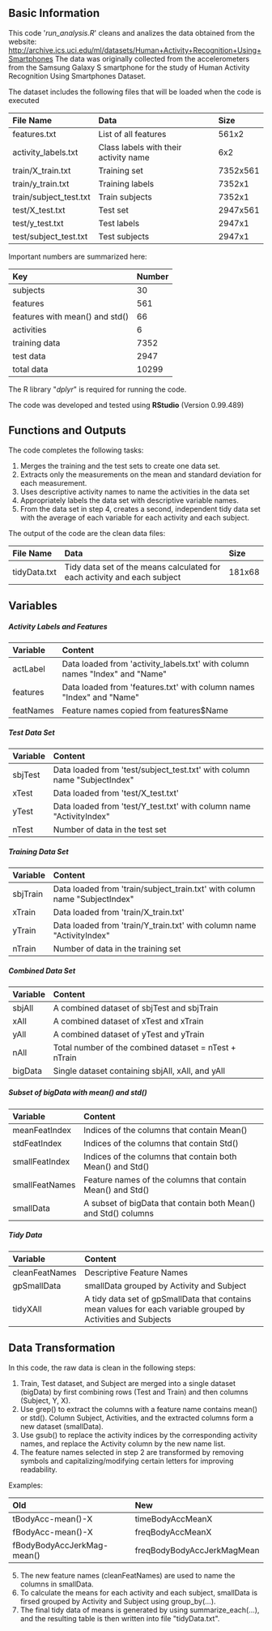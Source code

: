 ## Basic Information

This code '*run_analysis.R*' cleans and analizes the data obtained from the website:
http://archive.ics.uci.edu/ml/datasets/Human+Activity+Recognition+Using+Smartphones
The data was originally collected from the accelerometers from the Samsung Galaxy S smartphone 
for the study of Human Activity Recognition Using Smartphones Dataset.

The dataset includes the following files that will be loaded when the code is executed

| File Name              | Data                                 | Size     |
| :------------------------ |:-------------------------------------- | :---------- | 
| features.txt           | List of all features                 | 561x2    |
| activity_labels.txt    | Class labels with their activity name| 6x2      |
| train/X_train.txt      | Training set                         | 7352x561 |
| train/y_train.txt      | Training labels                      | 7352x1   |
| train/subject_test.txt | Train subjects                       | 7352x1   |
| test/X_test.txt        | Test set                             | 2947x561 |
| test/y_test.txt        | Test labels                          | 2947x1   |
| test/subject_test.txt  | Test subjects                        | 2947x1   |

Important numbers are summarized here:

| Key                            | Number  | 
| :----------------------------- |:------- |
| subjects                       | 30      |
| features                       | 561     |
| features with mean() and std() | 66      |
| activities                     | 6       |
| training data                  | 7352    |
| test data                      | 2947    |
| total data                     | 10299   |


The R library "*dplyr*" is required for running the code.

The code was developed and tested using **RStudio** (Version 0.99.489)

## Functions and Outputs

The code completes the following tasks:

1. Merges the training and the test sets to create one data set.
2. Extracts only the measurements on the mean and standard deviation for each measurement.
3. Uses descriptive activity names to name the activities in the data set
4. Appropriately labels the data set with descriptive variable names.
5. From the data set in step 4, creates a second, independent tidy data set with the 
   average of each variable for each activity and each subject.

The output of the code are the clean data files:

| File Name                 | Data                                                                     | Size        |
| :------------------------ |:------------------------------------------------------------------------ | :---------- | 
| tidyData.txt  | Tidy data set of the means calculated for each activity and each subject | 181x68     | 

## Variables 

##### Activity Labels and Features

| Variable      | Content                                                                        |  
| :------------ | :----------------------------------------------------------------------------- |
|actLabel       | Data loaded from 'activity_labels.txt' with column names "Index" and "Name"    |
|features       | Data loaded from 'features.txt' with column names "Index" and "Name"           |
|featNames      | Feature names copied from features$Name                                        |

##### Test Data Set

| Variable      | Content                                                                        |  
| :------------ | :----------------------------------------------------------------------------- |
| sbjTest       | Data loaded from 'test/subject_test.txt' with column name "SubjectIndex"       |
| xTest         | Data loaded from 'test/X_test.txt'                                             |
| yTest         | Data loaded from 'test/Y_test.txt' with column name "ActivityIndex"            |
| nTest         | Number of data in the test set                                                 |

##### Training Data Set

| Variable      | Content                                                                        |  
| :------------ | :----------------------------------------------------------------------------- |
| sbjTrain      | Data loaded from 'train/subject_train.txt' with column name "SubjectIndex"     |
| xTrain        | Data loaded from 'train/X_train.txt'                                           |
| yTrain        | Data loaded from 'train/Y_train.txt' with column name "ActivityIndex"          |
| nTrain        | Number of data in the training set                                             |

##### Combined Data Set

| Variable      | Content                                                                        |  
| :------------ | :----------------------------------------------------------------------------- |
| sbjAll        | A combined dataset of sbjTest and sbjTrain                                     |
| xAll          | A combined dataset of xTest and xTrain                                         |
| yAll          | A combined dataset of yTest and yTrain                                         |
| nAll          | Total number of the combined dataset = nTest + nTrain                          |
| bigData       | Single dataset containing sbjAll, xAll, and yAll                               |


##### Subset of bigData with mean() and std() 

| Variable         | Content                                                                     |  
| :--------------- | :-------------------------------------------------------------------------- |
| meanFeatIndex    | Indices of the columns that contain Mean()                                  |
| stdFeatIndex     | Indices of the columns that contain Std()                                   |
| smallFeatIndex   | Indices of the columns that contain both Mean() and Std()                   |
| smallFeatNames   | Feature names of the columns that contain Mean() and Std()                  |
| smallData        | A subset of bigData that contain both Mean() and Std() columns              |

##### Tidy Data

| Variable         | Content                                                                     |  
| :--------------- | :-------------------------------------------------------------------------- |
| cleanFeatNames   | Descriptive Feature Names                                                   |
| gpSmallData      | smallData grouped by Activity and Subject                                   |
| tidyXAll         | A tidy data set of gpSmallData that contains mean values for each variable grouped by Activities and Subjects|

## Data Transformation

In this code, the raw data is clean in the following steps:

1. Train, Test dataset, and Subject are merged into a single dataset (bigData) by first combining rows (Test and Train) and then columns (Subject, Y, X).
2. Use grep() to extract the columns with a feature name contains mean() or std(). Column Subject, Activities, and the extracted columns form a new dataset (smallData).
3. Use gsub() to replace the activity indices by the corresponding activity names, and replace the Activity column by the new name list.
4. The feature names selected in step 2 are transformed by removing symbols and capitalizing/modifying certain letters for improving readability.

  Examples:

  | Old        | New                       |  
  | :--------------- | :-------------------|
  | tBodyAcc-mean()-X   | timeBodyAccMeanX |
  | fBodyAcc-mean()-X   | freqBodyAccMeanX |
  | fBodyBodyAccJerkMag-mean() | freqBodyBodyAccJerkMagMean |
5. The new feature names (cleanFeatNames) are used to name the columns in smallData.
6. To calculate the means for each activity and each subject, smallData is firsed grouped by Activity and Subject using group_by(...). 
7. The final tidy data of means is generated by using summarize_each(...), and the resulting table is then written into file "tidyData.txt".

